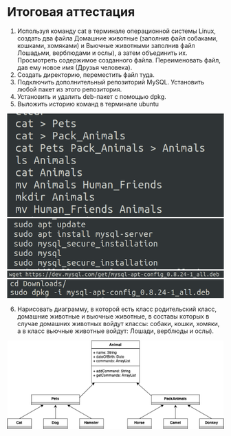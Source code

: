 # Итоговая аттестация

1. Используя команду cat в терминале операционной системы Linux, создать два файла Домашние животные (заполнив файл собаками, кошками, хомяками) и Вьючные животными заполнив файл Лошадьми, верблюдами и ослы), а затем объединить их. Просмотреть содержимое созданного файла. Переименовать файл, дав ему новое имя (Друзья человека).
2. Создать директорию, переместить файл туда.
3. Подключить дополнительный репозиторий MySQL. Установить любой пакет из этого репозитория.
4. Установить и удалить deb-пакет с помощью dpkg. 
5. Выложить историю команд в терминале ubuntu

![ScreenShot](https://github.com/yuriynemchikov/GB-Final-Work/blob/gb1_2/imgs/Screen%20Shot%202023-01-18%20at%2012.26.48.png)
![ScreenShot2](https://github.com/yuriynemchikov/GB-Final-Work/blob/gb1_2/imgs/Screen%20Shot%202023-01-18%20at%2012.27.28.png)
![ScreenShot3](https://github.com/yuriynemchikov/GB-Final-Work/blob/gb1_3/imgs/Screen%20Shot%202023-01-20%20at%2017.51.04.png)
![ScreenShot4](https://github.com/yuriynemchikov/GB-Final-Work/blob/gb1_3/imgs/Screen%20Shot%202023-01-20%20at%2017.51.14.png)

6. Нарисовать диаграмму, в которой есть класс родительский класс, домашние животные и вьючные животные, в составы которых в случае домашних животных войдут классы: собаки, кошки, хомяки, а в класс вьючные животные войдут: Лошади, верблюды и ослы).

![Relationship](https://github.com/yuriynemchikov/GB-Final-Work/blob/gb1_4/Relationship%20Diagram.drawio.png)